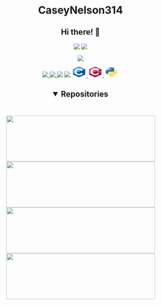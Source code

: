 <h1 align="center">CaseyNelson314</h1>
<h2 align="center">Hi there! 👋</h2>


<p align = "center"> <!--language-->
    <img align="center" height="190.5" src="https://github-readme-stats.vercel.app/api?username=CaseyNelson314&hide_border=true&bg_color=100,1a1a1a,464646&title_color=87cefa&text_color=fff">
    <img align="center" height="190.5" src="https://cheesits456-readme-stats.vercel.app/api/top-langs?username=CaseyNelson314&hide_border=true&hide=C,Assembly,Makefile,Arduino,Batchfile,CSS&layout=compact&card_width=275&card_width=400&bg_color=100,1a1a1a,464646&title_color=87cefa&text_color=fff">
</p>



<p align = "center"> <!--trophy-->
    <img align="center" width ="814.5" src="https://github-profile-trophy.vercel.app/?username=CaseyNelson314&theme=onestar&no-frame=true&row=1&column=6&margin-w=-1&no-bg=true">
</p>

<p align="center"> <!--SnsData-->
   <!--windows-->
   <a href="https://www.microsoft.com/ja-jp/software-download/windows11">
      <img height="30" src="https://img.shields.io/badge/-Windows-0078D6.svg?logo=windows&style=flat">
   </a>
   
   <!--twitter-->
   <a href="http://twitter.com/Casey_NeIson">
      <img height="30" src="https://img.shields.io/twitter/follow/Casey_NeIson?label=Twitter&logo=twitter&style=flat&color=blue">
   </a>
   
   <!--follow-->
   <img height="30" src="https://img.shields.io/github/followers/CaseyNelson314?label=follow&logo=github&style=flat&color=blue">
   
   <!--profile view-->
   <img height="30" src="https://komarev.com/ghpvc/?username=CaseyNelson314&color=blue">
   
   <!--C-->
   <a href="https://www.cprogramming.com/" target="_blank" rel="noreferrer">
      <img width="40" height="30" src="https://raw.githubusercontent.com/devicons/devicon/master/icons/c/c-original.svg">
   </a>
   
   <!--C++-->
   <a href="https://www.w3schools.com/cpp/" target="_blank" rel="noreferrer">
      <img width="40" height="30" src="https://raw.githubusercontent.com/devicons/devicon/master/icons/cplusplus/cplusplus-original.svg">
   </a>
   
   <!--Python-->
   <a href="https://www.python.org" target="_blank" rel="noreferrer">
      <img width="40" height="30" src="https://raw.githubusercontent.com/devicons/devicon/master/icons/python/python-original.svg">
   </a>
</p>
 
<!--Repositories-->
<h2><details align="center" open>
 <summary>Repositories</summary>
 <br>

<p align = "center">
   <a href="https://github.com/CaseyNelson314/SerialLED">
      <img align="center" width ="405" height="125" src="https://github-readme-stats.vercel.app/api/pin/?username=CaseyNelson314&hide_border=true&bg_color=100,3c3c3c,464646&title_color=87cefa&text_color=fff&repo=SerialLED">
   </a>
 
   <a href="https://github.com/CaseyNelson314/Encoder">
      <img align="center" width ="405" height="125" src="https://github-readme-stats.vercel.app/api/pin/?username=CaseyNelson314&hide_border=true&bg_color=100,3c3c3c,464646&title_color=87cefa&text_color=fff&repo=Encoder">
   </a>

   <a href="https://github.com/CaseyNelson314/Variable-control">
      <img align="center" width ="405" height="125" src="https://github-readme-stats.vercel.app/api/pin/?username=CaseyNelson314&hide_border=true&bg_color=100,3c3c3c,464646&title_color=87cefa&text_color=fff&repo=Variable-control">
   </a>
 
   <a href="https://github.com/CaseyNelson314/Othello">
      <img align="center" width ="405" height="125" src="https://github-readme-stats.vercel.app/api/pin/?username=CaseyNelson314&hide_border=true&bg_color=100,3c3c3c,464646&title_color=87cefa&text_color=fff&repo=Othello">
   </a>
</p>

</details></h2>
